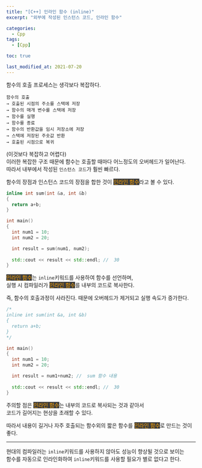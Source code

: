 ```yaml
---
title: "[C++] 인라인 함수 (inline)"
excerpt: "외부에 작성된 인스턴스 코드, 인라인 함수"

categories:
  - Cpp
tags:
  - [Cpp]

toc: true

last_modified_at: 2021-07-20
---
```


함수의 호출 프로세스는 생각보다 복잡하다.

```
함수의 호출
→ 호출된 시점의 주소를 스택에 저장
→ 함수의 매개 변수를 스택에 저장
→ 함수를 실행
→ 함수를 종료
→ 함수의 반환값을 임시 저장소에 저장
→ 스택에 저장된 주솟값 반환
→ 호출된 시점으로 복귀
```

(이것보다 복잡하고 어렵다)   
이러한 복잡한 구조 때문에 함수는 호출할 때마다 어느정도의 오버헤드가 일어난다.   
따라서 내부에서 작성된 `인스턴스 코드`가 훨씬 빠르다.

함수의 장점과 인스턴스 코드의 장점을 합한 것이 <mark style="background-color: #3e3e3e; color: orange;">인라인 함수</mark>라고 볼 수 있다.

```cpp
inline int sum(int &a, int &b)
{
  return a+b;
}

int main()
{
  int num1 = 10;
  int num2 = 20;

  int result = sum(num1, num2);
  
  std::cout << result << std::endl; //  30
}
```

<mark style="background-color: #3e3e3e; color: orange;">인라인 함수</mark>는 `inline`키워드를 사용하여 함수를 선언하며,   
실행 시 컴파일러가 <mark style="background-color: #3e3e3e; color: orange;">인라인 함수</mark>를 내부의 코드로 복사한다.

즉, 함수의 호출과정이 사라진다. 때문에 오버헤드가 제거되고 실행 속도가 증가한다.

```cpp
/*
inline int sum(int &a, int &b)
{
  return a+b;
}
*/

int main()
{
  int num1 = 10;
  int num2 = 20;

  int result = num1+num2; //  sum 함수 내용
  
  std::cout << result << std::endl; //  30
}
```

주의할 점은 <mark style="background-color: #3e3e3e; color: orange;">인라인 함수</mark>는 내부의 코드로 복사되는 것과 같아서   
코드가 길어지는 현상을 초래할 수 있다.

따라서 내용이 길거나 자주 호출되는 함수외의 짧은 함수를 <mark style="background-color: #3e3e3e; color: orange;">인라인 함수</mark>로 만드는 것이 좋다.

___

현대의 컴파일러는 `inline`키워드를 사용하지 않아도 성능이 향상될 것으로 보이는   
함수를 자동으로 인라인화하여 `inline`키워드를 사용할 필요가 별로 없다고 한다.